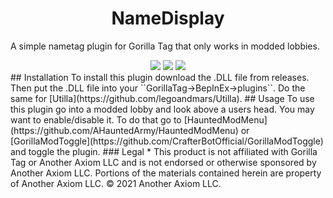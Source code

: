 <div align="center">
  <h1>NameDisplay</h1>
  <p align="left">A simple nametag plugin for Gorilla Tag that only works in modded lobbies.</p>
  <a href="https://github.com/CrafterBotOfficial/TextureLoader/blob/main/LICENSE"><img src="https://img.shields.io/badge/license-MIT-%23373737"</img></a>
  <img src="https://img.shields.io/github/downloads/CrafterBotOfficial/NameTag/total">
  <a href="https://discord.gg/rxSEV6PqJu">
  <img src = "https://img.shields.io/discord/1058184246335897671?color=%235865F2&label=Crafterbot%27s%20Discord&logo=discord">
  </a>
</div>
## Installation 
To install this plugin download the .DLL file from releases. Then put the .DLL file into your ``GorillaTag->BepInEx->plugins``. Do the same for [Utilla](https://github.com/legoandmars/Utilla).
## Usage
To use this plugin go into a modded lobby and look above a users head. You may want to enable/disable it. To do that go to [HauntedModMenu](https://github.com/AHauntedArmy/HauntedModMenu) or [GorillaModToggle](https://github.com/CrafterBotOfficial/GorillaModToggle) and toggle the plugin.
### Legal
* This product is not affiliated with Gorilla Tag or Another Axiom LLC and is not endorsed or otherwise sponsored by Another Axiom LLC. Portions of the materials contained herein are property of Another Axiom LLC. © 2021 Another Axiom LLC.
